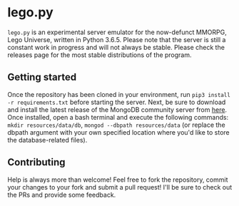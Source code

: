 # lego.py
`lego.py` is an experimental server emulator for the now-defunct MMORPG, Lego Universe, written in Python 3.6.5. Please note that the server is still a constant work in progress and will not always be stable. Please check the releases page for the most stable distributions of the program.

## Getting started
Once the repository has been cloned in your environment, run `pip3 install -r requirements.txt` before starting the server. Next, be sure to download and install the latest release of the MongoDB community server from [here](https://www.mongodb.com/download-center?jmp=nav#community). Once installed, open a bash terminal and execute the following commands: `mkdir resources/data/db`, `mongod --dbpath resources/data` (or replace the dbpath argument with your own specified location where you'd like to store the database-related files).

## Contributing
Help is always more than welcome! Feel free to fork the repository, commit your changes to your fork and submit a pull request! I'll be sure to check out the PRs and provide some feedback.
